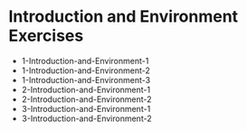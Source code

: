 # Introduction and Environment Exercises

* 1-Introduction-and-Environment-1
* 1-Introduction-and-Environment-2
* 1-Introduction-and-Environment-3
* 2-Introduction-and-Environment-1
* 2-Introduction-and-Environment-2
* 3-Introduction-and-Environment-1
* 3-Introduction-and-Environment-2
